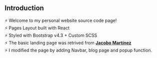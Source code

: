 ## Introduction

⚡️ Welcome to my personal website source code page!\
⚡️ Pages Layout built with React\
⚡️ Styled with Bootstrap v4.3 + Custom SCSS\
⚡️ The basic landing page was retrived from  **[Jacobo Martínez](https://github.com/cobidev/gatsby-simplefolio)**\
⚡️ I modified the page by adding Navbar, blog page and popup function.



